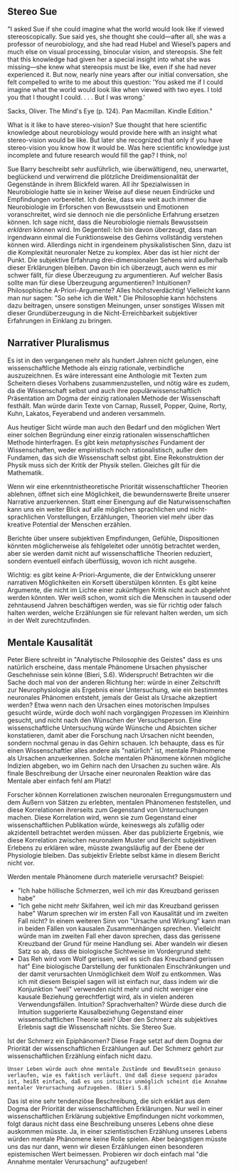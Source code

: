 ## Stereo Sue

"I asked Sue if she could imagine what the world would look like if viewed stereoscopically. Sue said yes, she thought she could—after all, she was a professor of neurobiology, and she had read Hubel and Wiesel’s papers and much else on visual processing, binocular vision, and stereopsis. She felt that this knowledge had given her a special insight into what she was missing—she knew what stereopsis must be like, even if she had never experienced it. But now, nearly nine years after our initial conversation, she felt compelled to write to me about this question: 'You asked me if I could imagine what the world would look like when viewed with two eyes. I told you that I thought I could. . . . But I was wrong.'

Sacks, Oliver. The Mind's Eye (p. 124). Pan Macmillan. Kindle Edition."

What is it like to have stereo-vision? Sue thought that here scientific knowledge about neurobiology would provide here with an insight what stereo-vision would be like. But later she recognized that only if you have stereo-vision you know how it would be.
Was here scientific knowledge just incomplete and future research would fill the gap? I think, no!

Sue Barry beschreibt sehr ausführlich, wie überwältigend, neu, unerwartet, beglückend und verwirrend die plötzliche Dreidimensionalität der Gegenstände in ihrem Blickfeld waren. All ihr Spezialwissen in Neurobiologie hatte sie in keiner Weise auf diese neuen Eindrücke und Empfindungen vorbereitet. Ich denke, dass wie weit auch immer die Neurobiologie im Erforschen von Bewusstsein und Emotionen voranschreitet, wird sie dennoch nie die persönliche Erfahrung ersetzen können. Ich sage nicht, dass die Neurobiologie niemals Bewusstsein _erklären_ können wird. Im Gegenteil: Ich bin davon überzeugt, dass man irgendwann einmal die Funktionsweise des Gehirns vollständig verstehen können wird. Allerdings nicht in irgendeinem physikalistischen Sinn, dazu ist die Komplexität neuronaler Netze zu komplex. Aber das ist hier nicht der Punkt. Die subjektive Erfahrung drei-dimensionalen Sehens wird außerhalb dieser Erklärungen bleiben. Davon bin ich überzeugt, auch wenn es mir schwer fällt, für diese Überzeugung zu argumentieren. Auf welcher Basis sollte man für diese Überzeugung argumentieren? Intuitionen? Philosophische A-Priori-Argumente? Alles höchstverdächtig! Vielleicht kann man nur sagen: "So sehe ich die Welt." Die Philosophie kann höchstens dazu beitragen, unsere sonstigen Meinungen, unser sonstiges Wissen mit dieser Grundüberzeugung in die Nicht-Erreichbarkeit subjektiver Erfahrungen in Einklang zu bringen.

## Narrativer Pluralismus
Es ist in den vergangenen mehr als hundert Jahren nicht gelungen, eine wissenschaftliche Methode als einzig rationale, verbindliche auszuzeichnen. Es wäre interessant eine Anthologie mit Texten zum Scheitern dieses Vorhabens zusammenzustellen, und nötig wäre es zudem, da die Wissenschaft selbst und auch ihre populärwissenschaftlich Präsentation am Dogma der einzig rationalen Methode der Wissenschaft festhält. Man würde darin Texte von Carnap, Russell, Popper, Quine, Rorty, Kuhn, Lakatos, Feyerabend und anderen versammeln.

Aus heutiger Sicht würde man auch den Bedarf und den möglichen Wert einer solchen Begründung einer einzig rationalen wissenschaftlichen Methode hinterfragen. Es gibt kein _metaphysisches_ Fundament der Wissenschaften, weder empiristisch noch rationalistisch, außer dem Fundamen, das sich die Wissenschaft selbst gibt. Eine Rekonstruktion der Physik muss sich der Kritik der Physik stellen. Gleiches gilt für die Mathematik. 

Wenn wir eine erkenntnistheoretische Priorität wissenschaftlicher Theorien ablehnen, öffnet sich eine Möglichkeit, die bewundernswerte Breite unserer Narrative anzuerkennen. Statt einer Einengung auf die Naturwissenschaften kann uns ein weiter Blick auf alle möglichen sprachlichen und nicht-sprachlichen Vorstellungen, Erzählungen, Theorien viel mehr über das kreative Potential der Menschen erzählen.

Berichte über unsere subjektiven Empfindungen, Gefühle, Dispositionen könnten möglicherweise als fehlgeleitet oder unnötig betrachtet werden, aber sie werden damit nicht auf wissenschaftliche Theorien reduziert, sondern eventuell einfach überflüssig, wovon ich nicht ausgehe.

Wichtig: es gibt keine A-Priori-Argumente, die der Entwicklung unserer narrativen Möglichkeiten ein Korsett überstülpen könnten. Es gibt keine Argumente, die nicht im Lichte einer zukünftigen Kritik nicht auch abgelehnt werden könnten. Wer weiß schon, womit sich die Menschen in tausend oder zehntausend Jahren beschäftigen werden, was sie für richtig oder falsch halten werden, welche Erzählungen sie für relevant halten werden, um sich in der Welt zurechtzufinden.

## Mentale Kausalität
Peter Biere schreibt in "Analytische Philosophie des Geistes" dass es uns natürlich erscheine, dass mentale Phänomene Ursachen physischer Geschehnisse sein könne (Bieri, S.6). Widerspruch! Betrachten wir die Sache doch mal von der anderen Richtung her: würde in einer Zeitschrift zur Neurophysiologie als Ergebnis einer Untersuchung, wie ein bestimmtes neuronales Phänomen entsteht, jemals der Geist als Ursache akzeptiert werden? Etwa wenn nach den Ursachen eines motorischen Impulses gesucht würde, würde doch wohl nach vorgängigen Prozessen im Kleinhirn gesucht, und nicht nach den Wünschen der Versuchsperson. Eine wissenschaftliche Untersuchung würde Wünsche und Absichten sicher konstatieren, damit aber die Forschung nach Ursachen nicht beenden, sondern nochmal genau in das Gehirn schauen. Ich behaupte, dass es für einen Wissenschaftler alles andere als "natürlich" ist, mentale Phänomene als Ursachen anzuerkennen. Solche mentalen Phänomene können mögliche Indizien abgeben, wo im Gehirn nach den Ursachen zu suchen wäre. Als finale Beschreibung der Ursache einer neuronalen Reaktion wäre das Mentale aber einfach fehl am Platz!

Forscher können Korrelationen zwischen neuronalen Erregungsmustern und dem Äußern von Sätzen zu erlebten, mentalen Phänomenen feststellen, und diese Korrelationen ihrerseits zum Gegenstand von Untersuchungen machen. Diese Korrelation wird, wenn sie zum Gegenstand einer wissenschaftlichen Publikation würde, keineswegs als zufällig oder akzidentell betrachtet werden müssen. Aber das publizierte Ergebnis, wie diese Korrelation zwischen neuronalem Muster und Bericht subjektiven Erlebens zu erklären wäre, müsste zwangsläufig auf der Ebene der Physiologie bleiben. Das subjektiv Erlebte selbst käme in diesem Bericht nicht vor. 

Werden mentale Phänomene durch materielle verursacht? Beispiel: 
- "Ich habe höllische Schmerzen, weil ich mir das Kreuzband gerissen habe"
- "Ich gehe nicht mehr Skifahren, weil ich mir das Kreuzband gerissen habe"
Warum sprechen wir im ersten Fall von Kausalität und im zweiten Fall nicht? In einem weiteren Sinn von "Ursache und Wirkung" kann man in beiden Fällen von kausalen Zusammenhängen sprechen. Vielleicht würde man im zweiten Fall eher davon sprechen, dass das gerissene Kreuzband der Grund für meine Handlung sei. Aber wandeln wir diesen Satz so ab, dass die biologische Sichtweise im Vordergrund steht:
- Das Reh wird vom Wolf gerissen, weil es sich das Kreuzband gerissen hat"
Eine biologische Darstellung der funktionalen Einschränkungen und der damit verursachten Unmöglichkeit dem Wolf zu entkommen.
Was ich mit diesem Beispiel sagen will ist einfach nur, dass indem wir die Konjunktion "weil" verwenden nicht mehr und nicht weniger eine kausale Beziehung gerechtfertigt wird, als in vielen anderen Verwendungsfällen. Intuition? Sprachverhalten? Würde diese durch die Intuition suggerierte  Kausalbeziehung Gegenstand einer wissenschaftlichen Theorie sein? Über den Schmerz als subjektives Erlebnis sagt die Wissenschaft nichts. Sie Stereo Sue.

Ist der Schmerz ein Epiphänomen? Diese Frage setzt auf dem Dogma der Priorität der wissenschaftlichen Erzählungen auf. Der Schmerz gehört zur wissenschaftlichen Erzählung einfach nicht dazu.

	Unser Leben würde auch ohne mentale Zustände und Bewußtsein genauso verlaufen, wie es faktisch verläuft. Und daß diese sequenz paradox ist, heißt einfach, daß es uns intuitiv unmöglich scheint die Annahme mentaler Verursachung aufzugeben. (Bieri S.8)

Das ist eine sehr tendenziöse Beschreibung, die sich erklärt aus dem Dogma der Priorität der wissenschaftlichen Erklärungen. Nur weil in einer wissenschaftlichen Erklärung subjektive Empfindungen nicht vorkommen, folgt daraus nicht dass eine Beschreibung unseres Lebens ohne diese auskommen müsste. Ja, in einer szientistischen Erzählung unseres Lebens würden mentale Phänomene keine Rolle spielen. Aber beängstigen müsste uns das nur dann, wenn wir diesen Erzählungen einen besonderen epistemischen Wert beimessen. Probieren wir doch einfach mal "die Annahme mentaler Verursachung" aufzugeben!